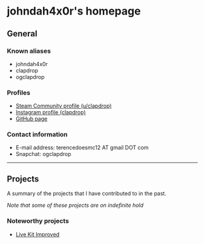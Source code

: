# johndah4x0r's homepage

## General

### Known aliases
- johndah4x0r
- clapdrop
- ogclapdrop

### Profiles
- [Steam Community profile (u/clapdrop)](https://steamcommunity.com/id/clapdrop)
- [Instagram profile (clapdrop)](https://instagram.com/clapdrop)
- [GitHub page](https://github.com/johndah4x0r/)

### Contact information
- E-mail address: terencedoesmc12 AT gmail DOT com
- Snapchat: ogclapdrop

---

## Projects
A summary of the projects that I have contributed to in the past.

*Note that some of these projects are on indefinite hold*

### Noteworthy projects
- [Live Kit Improved](http://johndah4x0r.github.io/livekit-improved)

